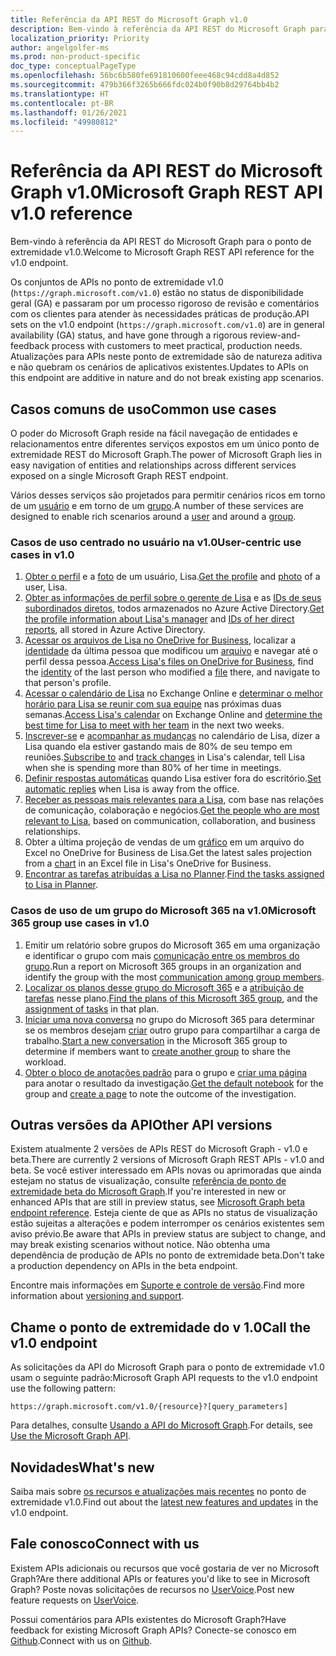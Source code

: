 ```yaml
---
title: Referência da API REST do Microsoft Graph v1.0
description: Bem-vindo à referência da API REST do Microsoft Graph para o ponto de extremidade v1.0.
localization_priority: Priority
author: angelgolfer-ms
ms.prod: non-product-specific
doc_type: conceptualPageType
ms.openlocfilehash: 56bc6b580fe691810600feee468c94cdd8a4d852
ms.sourcegitcommit: 479b366f3265b666fdc024b0f90b8d29764bb4b2
ms.translationtype: HT
ms.contentlocale: pt-BR
ms.lasthandoff: 01/26/2021
ms.locfileid: "49980812"
---
```

# <a name="microsoft-graph-rest-api-v10-reference"></a><span data-ttu-id="e5c93-103">Referência da API REST do Microsoft Graph v1.0</span><span class="sxs-lookup"><span data-stu-id="e5c93-103">Microsoft Graph REST API v1.0 reference</span></span>

<span data-ttu-id="e5c93-104">Bem-vindo à referência da API REST do Microsoft Graph para o ponto de extremidade v1.0.</span><span class="sxs-lookup"><span data-stu-id="e5c93-104">Welcome to Microsoft Graph REST API reference for the v1.0 endpoint.</span></span>

<span data-ttu-id="e5c93-105">Os conjuntos de APIs no ponto de extremidade v1.0 (`https://graph.microsoft.com/v1.0`) estão no status de disponibilidade geral (GA) e passaram por um processo rigoroso de revisão e comentários com os clientes para atender às necessidades práticas de produção.</span><span class="sxs-lookup"><span data-stu-id="e5c93-105">API sets on the v1.0 endpoint (`https://graph.microsoft.com/v1.0`) are in general availability (GA) status, and have gone through a rigorous review-and-feedback process with customers to meet practical, production needs.</span></span> <span data-ttu-id="e5c93-106">Atualizações para APIs neste ponto de extremidade são de natureza aditiva e não quebram os cenários de aplicativos existentes.</span><span class="sxs-lookup"><span data-stu-id="e5c93-106">Updates to APIs on this endpoint are additive in nature and do not break existing app scenarios.</span></span>

## <a name="common-use-cases"></a><span data-ttu-id="e5c93-107">Casos comuns de uso</span><span class="sxs-lookup"><span data-stu-id="e5c93-107">Common use cases</span></span>

<span data-ttu-id="e5c93-108">O poder do Microsoft Graph reside na fácil navegação de entidades e relacionamentos entre diferentes serviços expostos em um único ponto de extremidade REST do Microsoft Graph.</span><span class="sxs-lookup"><span data-stu-id="e5c93-108">The power of Microsoft Graph lies in easy navigation of entities and relationships across different services exposed on a single Microsoft Graph REST endpoint.</span></span>

<span data-ttu-id="e5c93-109">Vários desses serviços são projetados para permitir cenários ricos em torno de um [usuário](./resources/user.md) e em torno de um [grupo](./resources/group.md).</span><span class="sxs-lookup"><span data-stu-id="e5c93-109">A number of these services are designed to enable rich scenarios around a [user](./resources/user.md) and around a [group](./resources/group.md).</span></span>

### <a name="user-centric-use-cases-in-v10"></a><span data-ttu-id="e5c93-110">Casos de uso centrado no usuário na v1.0</span><span class="sxs-lookup"><span data-stu-id="e5c93-110">User-centric use cases in v1.0</span></span>

1. <span data-ttu-id="e5c93-111">[Obter o perfil](./api/user-get.md) e a [foto](./resources/profilephoto.md) de um usuário, Lisa.</span><span class="sxs-lookup"><span data-stu-id="e5c93-111">[Get the profile](./api/user-get.md) and [photo](./resources/profilephoto.md) of a user, Lisa.</span></span>
2. <span data-ttu-id="e5c93-112">[Obter as informações de perfil sobre o gerente de Lisa](./api/user-list-manager.md) e as [IDs de seus subordinados diretos](./api/user-list-directreports.md), todos armazenados no Azure Active Directory.</span><span class="sxs-lookup"><span data-stu-id="e5c93-112">[Get the profile information about Lisa's manager](./api/user-list-manager.md) and [IDs of her direct reports](./api/user-list-directreports.md), all stored in Azure Active Directory.</span></span>
3. <span data-ttu-id="e5c93-113">[Acessar os arquivos de Lisa no OneDrive for Business](./api/driveitem-list-children.md), localizar a [identidade](./resources/identityset.md) da última pessoa que modificou um [arquivo](./resources/driveitem.md) e navegar até o perfil dessa pessoa.</span><span class="sxs-lookup"><span data-stu-id="e5c93-113">[Access Lisa's files on OneDrive for Business](./api/driveitem-list-children.md), find the [identity](./resources/identityset.md) of the last person who modified a [file](./resources/driveitem.md) there, and navigate to that person's profile.</span></span>
4. <span data-ttu-id="e5c93-114">[Acessar o calendário de Lisa](./api/calendar-get.md) no Exchange Online e [determinar o melhor horário para Lisa se reunir com sua equipe](./api/user-findmeetingtimes.md) nas próximas duas semanas.</span><span class="sxs-lookup"><span data-stu-id="e5c93-114">[Access Lisa's calendar](./api/calendar-get.md) on Exchange Online and [determine the best time for Lisa to meet with her team](./api/user-findmeetingtimes.md) in the next two weeks.</span></span>
5. <span data-ttu-id="e5c93-115">[Inscrever-se](./api/subscription-post-subscriptions.md) e [acompanhar as mudanças](./api/event-delta.md) no calendário de Lisa, dizer a Lisa quando ela estiver gastando mais de 80% de seu tempo em reuniões.</span><span class="sxs-lookup"><span data-stu-id="e5c93-115">[Subscribe to](./api/subscription-post-subscriptions.md) and [track changes](./api/event-delta.md) in Lisa's calendar, tell Lisa when she is spending more than 80% of her time in meetings.</span></span>
6. <span data-ttu-id="e5c93-116">[Definir respostas automáticas](./api/user-update-mailboxsettings.md#example-1) quando Lisa estiver fora do escritório.</span><span class="sxs-lookup"><span data-stu-id="e5c93-116">[Set automatic replies](./api/user-update-mailboxsettings.md#example-1) when Lisa is away from the office.</span></span>
7. <span data-ttu-id="e5c93-117">[Receber as pessoas mais relevantes para a Lisa](./api/user-list-people.md), com base nas relações de comunicação, colaboração e negócios.</span><span class="sxs-lookup"><span data-stu-id="e5c93-117">[Get the people who are most relevant to Lisa](./api/user-list-people.md), based on communication, collaboration, and business relationships.</span></span>
8. <span data-ttu-id="e5c93-118">Obter a última projeção de vendas de um [gráfico](./resources/chart.md) em um arquivo do Excel no OneDrive for Business de Lisa.</span><span class="sxs-lookup"><span data-stu-id="e5c93-118">Get the latest sales projection from a [chart](./resources/chart.md) in an Excel file in Lisa's OneDrive for Business.</span></span>
9. <span data-ttu-id="e5c93-119">[Encontrar as tarefas atribuídas a Lisa no Planner](./api/planneruser-list-tasks.md).</span><span class="sxs-lookup"><span data-stu-id="e5c93-119">[Find the tasks assigned to Lisa in Planner](./api/planneruser-list-tasks.md).</span></span>

### <a name="microsoft-365-group-use-cases-in-v10"></a><span data-ttu-id="e5c93-120">Casos de uso de um grupo do Microsoft 365 na v1.0</span><span class="sxs-lookup"><span data-stu-id="e5c93-120">Microsoft 365 group use cases in v1.0</span></span>

1. <span data-ttu-id="e5c93-121">Emitir um relatório sobre grupos do Microsoft 365 em uma organização e identificar o grupo com mais [comunicação entre os membros do grupo](./api/reportroot-getoffice365groupsactivitycounts.md).</span><span class="sxs-lookup"><span data-stu-id="e5c93-121">Run a report on Microsoft 365 groups in an organization and identify the group with the most [communication among group members](./api/reportroot-getoffice365groupsactivitycounts.md).</span></span>
2. <span data-ttu-id="e5c93-122">[Localizar os planos desse grupo do Microsoft 365](./api/plannergroup-list-plans.md) e a [atribuição de tarefas](./resources/plannerassignments.md) nesse plano.</span><span class="sxs-lookup"><span data-stu-id="e5c93-122">[Find the plans of this Microsoft 365 group](./api/plannergroup-list-plans.md), and the [assignment of tasks](./resources/plannerassignments.md) in that plan.</span></span>
3. <span data-ttu-id="e5c93-123">[Iniciar uma nova conversa](./api/group-post-conversations.md) no grupo do Microsoft 365 para determinar se os membros desejam [criar](./api/group-post-groups.md) outro grupo para compartilhar a carga de trabalho.</span><span class="sxs-lookup"><span data-stu-id="e5c93-123">[Start a new conversation](./api/group-post-conversations.md) in the Microsoft 365 group to determine if members want to [create another group](./api/group-post-groups.md) to share the workload.</span></span>
4. <span data-ttu-id="e5c93-124">[Obter o bloco de anotações padrão](./api/notebook-get.md) para o grupo e [criar uma página](./api/section-post-pages.md) para anotar o resultado da investigação.</span><span class="sxs-lookup"><span data-stu-id="e5c93-124">[Get the default notebook](./api/notebook-get.md) for the group and [create a page](./api/section-post-pages.md) to note the outcome of the investigation.</span></span>

## <a name="other-api-versions"></a><span data-ttu-id="e5c93-125">Outras versões da API</span><span class="sxs-lookup"><span data-stu-id="e5c93-125">Other API versions</span></span>

<span data-ttu-id="e5c93-126">Existem atualmente 2 versões de APIs REST do Microsoft Graph - v1.0 e beta.</span><span class="sxs-lookup"><span data-stu-id="e5c93-126">There are currently 2 versions of Microsoft Graph REST APIs - v1.0 and beta.</span></span>
<span data-ttu-id="e5c93-127">Se você estiver interessado em APIs novas ou aprimoradas que ainda estejam no status de visualização, consulte [referência de ponto de extremidade beta do Microsoft Graph](/graph/api/overview?view=graph-rest-beta&preserve-view=true).</span><span class="sxs-lookup"><span data-stu-id="e5c93-127">If you're interested in new or enhanced APIs that are still in preview status, see [Microsoft Graph beta endpoint reference](/graph/api/overview?view=graph-rest-beta&preserve-view=true).</span></span> <span data-ttu-id="e5c93-128">Esteja ciente de que as APIs no status de visualização estão sujeitas a alterações e podem interromper os cenários existentes sem aviso prévio.</span><span class="sxs-lookup"><span data-stu-id="e5c93-128">Be aware that APIs in preview status are subject to change, and may break existing scenarios without notice.</span></span> <span data-ttu-id="e5c93-129">Não obtenha uma dependência de produção de APIs no ponto de extremidade beta.</span><span class="sxs-lookup"><span data-stu-id="e5c93-129">Don't take a production dependency on APIs in the beta endpoint.</span></span>

<span data-ttu-id="e5c93-130">Encontre mais informações em [Suporte e controle de versão](/graph/versioning-and-support).</span><span class="sxs-lookup"><span data-stu-id="e5c93-130">Find more information about [versioning and support](/graph/versioning-and-support).</span></span>

## <a name="call-the-v10-endpoint"></a><span data-ttu-id="e5c93-131">Chame o ponto de extremidade do v 1.0</span><span class="sxs-lookup"><span data-stu-id="e5c93-131">Call the v1.0 endpoint</span></span>

<span data-ttu-id="e5c93-132">As solicitações da API do Microsoft Graph para o ponto de extremidade v1.0 usam o seguinte padrão:</span><span class="sxs-lookup"><span data-stu-id="e5c93-132">Microsoft Graph API requests to the v1.0 endpoint use the following pattern:</span></span>

```http
https://graph.microsoft.com/v1.0/{resource}?[query_parameters]
```

<span data-ttu-id="e5c93-133">Para detalhes, consulte [Usando a API do Microsoft Graph](/graph/use-the-api).</span><span class="sxs-lookup"><span data-stu-id="e5c93-133">For details, see [Use the Microsoft Graph API](/graph/use-the-api).</span></span>

## <a name="whats-new"></a><span data-ttu-id="e5c93-134">Novidades</span><span class="sxs-lookup"><span data-stu-id="e5c93-134">What's new</span></span>
<span data-ttu-id="e5c93-135">Saiba mais sobre [os recursos e atualizações mais recentes](/graph/whats-new-overview) no ponto de extremidade v1.0.</span><span class="sxs-lookup"><span data-stu-id="e5c93-135">Find out about the [latest new features and updates](/graph/whats-new-overview) in the v1.0 endpoint.</span></span>

## <a name="connect-with-us"></a><span data-ttu-id="e5c93-136">Fale conosco</span><span class="sxs-lookup"><span data-stu-id="e5c93-136">Connect with us</span></span>

<span data-ttu-id="e5c93-137">Existem APIs adicionais ou recursos que você gostaria de ver no Microsoft Graph?</span><span class="sxs-lookup"><span data-stu-id="e5c93-137">Are there additional APIs or features you'd like to see in Microsoft Graph?</span></span> <span data-ttu-id="e5c93-138">Poste novas solicitações de recursos no [UserVoice](https://officespdev.uservoice.com/forums/224641-general/filters/new?category_id=101632).</span><span class="sxs-lookup"><span data-stu-id="e5c93-138">Post new feature requests on [UserVoice](https://officespdev.uservoice.com/forums/224641-general/filters/new?category_id=101632).</span></span>

<span data-ttu-id="e5c93-139">Possui comentários para APIs existentes do Microsoft Graph?</span><span class="sxs-lookup"><span data-stu-id="e5c93-139">Have feedback for existing Microsoft Graph APIs?</span></span> <span data-ttu-id="e5c93-140">Conecte-se conosco em [Github](https://github.com/microsoftgraph/microsoft-graph-docs/issues).</span><span class="sxs-lookup"><span data-stu-id="e5c93-140">Connect with us on [Github](https://github.com/microsoftgraph/microsoft-graph-docs/issues).</span></span>
